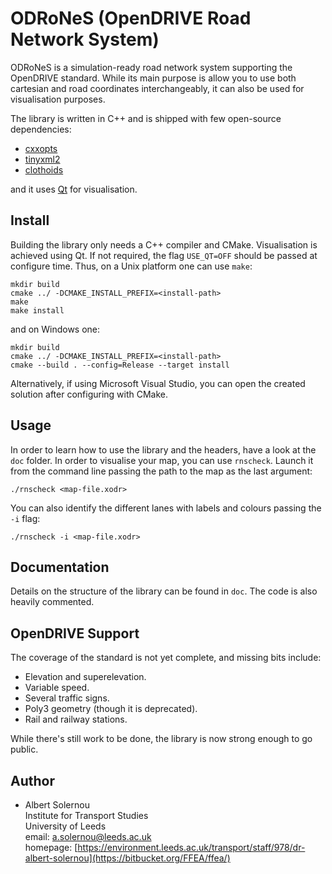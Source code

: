 ODRoNeS (OpenDRIVE Road Network System)
=======================================
ODRoNeS is a simulation-ready road network system supporting the OpenDRIVE standard.
 While its main purpose is allow you to use both cartesian and road coordinates interchangeably,
 it can also be used for visualisation purposes.


The library is written in C++ and is shipped with few open-source dependencies: 

 - [cxxopts](https://github.com/jarro2783/cxxopts)
 - [tinyxml2](https://github.com/leethomason/tinyxml2)
 - [clothoids](https://github.com/ebertolazzi/Clothoids)

and it uses [Qt](https://www.qt.io) for visualisation. 


Install
-------
Building the library only needs a C++ compiler and CMake. 
 Visualisation is achieved using Qt. If not required, the flag ` USE_QT=OFF ` should be passed
 at configure time.
Thus, on a Unix platform one can use `make`:

    mkdir build 
    cmake ../ -DCMAKE_INSTALL_PREFIX=<install-path>
    make
    make install 

and on Windows one: 
 
    mkdir build 
    cmake ../ -DCMAKE_INSTALL_PREFIX=<install-path>
    cmake --build . --config=Release --target install

Alternatively, if using Microsoft Visual Studio, you can open the created solution after configuring with CMake.


Usage
-----
In order to learn how to use the library and the headers, have a look at the `doc` folder. 
 In order to visualise your map, you can use `rnscheck`. 
 Launch it from the command line passing the path to the map as the last argument:

    ./rnscheck <map-file.xodr>

You can also identify the different lanes with labels and colours passing the `-i` flag:

    ./rnscheck -i <map-file.xodr>




Documentation
-------------
Details on the structure of the library can be found in ` doc `. 
 The code is also heavily commented.


OpenDRIVE Support
-----------------
The coverage of the standard is not yet complete, and missing bits include:

 * Elevation and superelevation.
 * Variable speed.
 * Several traffic signs.
 * Poly3 geometry (though it is deprecated).
 * Rail and railway stations.   

While there's still work to be done, the library is now strong enough to go public. 


Author
------
 * Albert Solernou  
   Institute for Transport Studies  
   University of Leeds   
   email: a.solernou@leeds.ac.uk  
   homepage: [https://environment.leeds.ac.uk/transport/staff/978/dr-albert-solernou](https://bitbucket.org/FFEA/ffea/)  

